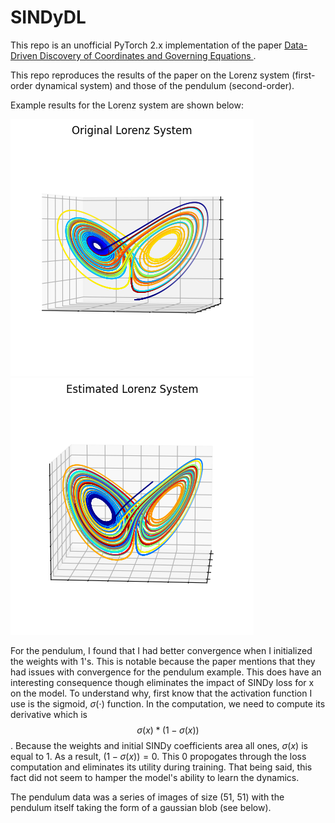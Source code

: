 # SINDyDL

This repo is an unofficial PyTorch 2.x implementation of the paper 
[Data-Driven Discovery of Coordinates and Governing Equations
](https://github.com/kpchamp/SindyAutoencoders/tree/master).

This repo reproduces the results of the paper on the Lorenz system (first-order dynamical system) 
and those of the pendulum (second-order).


Example results for the Lorenz system are shown below:


![plot](examples/lorenz/og_plot.png)
![plot](examples/lorenz/estim_plot.png)

For the pendulum, I found that I had better convergence when I initialized the weights with 1's. This is notable 
because the paper mentions that they had 
issues with convergence for the pendulum example. This does have an interesting consequence though eliminates the impact of SINDy 
loss for x on the model.
To understand why, first know that the activation function I use is the sigmoid, $\sigma(\cdot)$ function. In the computation, we need to compute
its derivative which is $$ \sigma(x) * (1 - \sigma(x)) $$. Because the weights and initial SINDy coefficients area all ones, $\sigma(x)$
is equal to 1. As a result, $(1 - \sigma(x)) = 0$. This 0 propogates through the loss computation and eliminates its utility during training.
That being said, this fact did not seem to hamper the model's ability to learn the dynamics.

The pendulum data was a series of images of size (51, 51) with the pendulum itself taking the form of a gaussian blob (see below).
